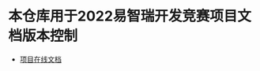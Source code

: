 # 本仓库用于2022易智瑞开发竞赛项目文档版本控制
- [项目在线文档](https://swamp-maraca-1c5.notion.site/ESRI-6c88c4d4c597494980ce11c6b599a9ab)